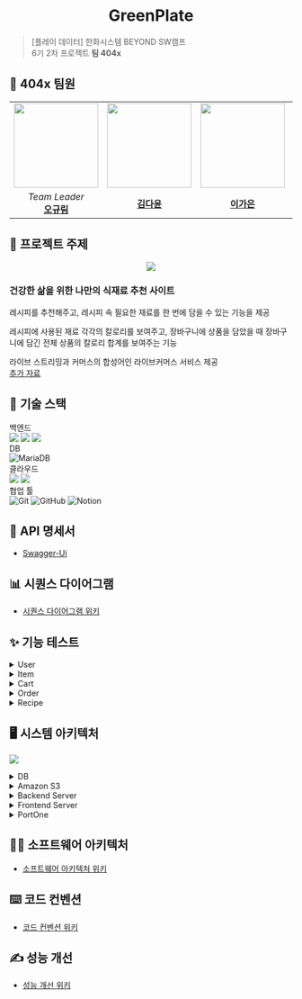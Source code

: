 <h1 align="center">GreenPlate</h1>


> [플레이 데이터] 한화시스템 BEYOND SW캠프  
> 6기 2차 프로젝트 **팀 404x**
## 🤚 404x 팀원
<table>
 <tr>
    <td align="center"><a href="https://github.com/ohgyulim"><img src="https://avatars.githubusercontent.com/ohgyulim" width="150px;" alt=""></td>
    <td align="center"><a href="https://github.com/dyun23"><img src="https://avatars.githubusercontent.com/dyun23" width="150px;" alt=""></td>
    <td align="center"><a href="https://github.com/lrkdms125"><img src="https://avatars.githubusercontent.com/dlrkdms125" width="150px;" alt=""></td>
    <td align="center"><a href="https://github.com/winter0123"><img src="https://avatars.githubusercontent.com/winter0123" width="150px;" alt=""></td>
  </tr>
  <tr>
    <td align="center"><i>Team Leader</i><br><a href="https://github.com/ohgyulim"><b>오규림</b></td>
    <td align="center"><a href="https://github.com/dyun23"><b>김다윤</b></td>
    <td align="center"><a href="https://github.com/dlrkdms125"><b>이가은</b></td>
    <td align="center"><a href="https://github.com/winter0123"><b>장유정</b></td>
  </tr>
  </table>

## 📌 프로젝트 주제 
<div align="center">
   <img src="./img/greenplate.jpg" align="center"/>
</div> 

### 건강한 삶을 위한 나만의 식재료 추천 사이트 
레시피를 추천해주고, 레시피 속 필요한 재료를 한 번에 담을 수 있는 기능을 제공

레시피에 사용된 재료 각각의 칼로리를 보여주고, 장바구니에 상품을 담았을 때 장바구니에 담긴 전체 상품의 칼로리 합계를 보여주는 기능 

라이브 스트리밍과 커머스의 합성어인 라이브커머스 서비스 제공  
[추가 자료](https://github.com/beyond-sw-camp/be06-1st-404x-GreenPlate/wiki/%ED%94%84%EB%A1%9C%EC%A0%9D%ED%8A%B8-%EA%B0%9C%EC%9A%94)

## 🔧 기술 스택
백엔드  
![](https://img.shields.io/badge/java-007396?style=for-the-badge&logo=OpenJDK&logoColor=white)
![](https://img.shields.io/badge/springboot-6DB33F?style=for-the-badge&logo=springboot&logoColor=white) ![](https://img.shields.io/badge/Spring_Security-6DB33F?style=for-the-badge&logo=Spring-Security&logoColor=white)  
DB  
![MariaDB](https://img.shields.io/badge/MariaDB-003545?style=for-the-badge&logo=mariadb&logoColor=white)   
클라우드  
<img src="https://img.shields.io/badge/Amazon%20EC2-FF9900?style=for-the-badge&logo=Amazon%20EC2&logoColor=white">  <img src="https://img.shields.io/badge/Amazon%20S3-569A31?style=for-the-badge&logo=Amazon%20S3&logoColor=white">   
협업 툴  
![Git](https://img.shields.io/badge/git-%23F05033.svg?style=for-the-badge&logo=git&logoColor=white) ![GitHub](https://img.shields.io/badge/github-%23121011.svg?style=for-the-badge&logo=github&logoColor=white) ![Notion](https://img.shields.io/badge/Notion-%23000000.svg?style=for-the-badge&logo=notion&logoColor=white)  

## 📄 API 명세서
- [Swagger-Ui](http://www.greenplate.p-e.kr:8080/swagger-ui/index.html)

## 📊 시퀀스 다이어그램
- <a href="https://github.com/beyond-sw-camp/be06-2nd-404x-GreenPlate/wiki/시퀀스-다이어그램">시퀀스 다이어그램 위키</a>

## ✨ 기능 테스트
<details>
<summary> User </summary>

### 회원가입
![](./img/기능%20구현/유저-회원가입.gif)
### 로그인
![](./img/기능%20구현/유저-로그인.gif)
### 배송지 등록
![](./img/기능%20구현/유저-배송지등록.gif)
### 마이페이지
![](./img/기능%20구현/유저-상세조회.gif)
</details>
<details>
<summary> Item </summary>

### 사업자 상품 등록
![](/img/기능%20구현/상품-등록.gif)
### 유저 상품 목록 조회
![](/img/기능%20구현/상품%20-%20조회.gif)
</details>
<details>
<summary> Cart </summary>

### 장바구니에 등록
![](/img/기능%20구현/장바구니-등록.gif)
### 장바구니 조회
![](/img/기능%20구현/장바구니-조회.gif)
</details>
<details>
<summary> Order </summary>

### 결제
![](./img/기능%20구현/결제.gif)
### 주문 저장
![](./img/기능%20구현/주문%20저장.gif)
</details>
<details>
<summary> Recipe </summary>

### 레시피 등록
![](/img/기능%20구현/레시피-등록.gif)
### 레시피 목록
![](/img/기능%20구현/레시피-조회.gif)
</details>

## 🖥️ 시스템 아키텍처
![](./img/system.png)
<details>
<summary>DB</summary>

- 이커머스의 빠른 응답속도는 긍정적인 사용자 경험을 제공할 수 있다고 생각했고, 빠른 응답속도를 위한 부하 분산이 가능하도록 Active - Active 구성을 하였습니다.
- 또한 Active - Active 구성으로 **두 서버는 항상 동일한 데이터를 유지하기** 때문에 에러가 발생했을 시 빠르게 대처할 수 있습니다.
</details>
<details>
<summary> Amazon S3 </summary>

- 상품의 썸네일, 상세 이미지 등 상품과 관련된 이미지를 저장하기 위해 S3를 사용하였습니다.
</details>
<details>
<summary> Backend Server </summary>

- 레시피 *전시/등록/좋아요/리뷰*, 상품 *전시/구매/등록/좋아요/리뷰*, 라이브커머스 등 저희가 제공하고자 하는 서비스는 매우 많습니다. 모놀리식으로 서버를 구성하여 빠르게 개발을 끝내고 추후 부하가 발생하면 부하가 발생하는 기능 별로 서버를 분리하고자 합니다.
</details>
<details>
<summary> Frontend Server </summary>

- 외부 API의 웹 페이지를 요청하기 위해 사용했습니다.
</details>
<details>
<summary> PortOne </summary>

- 상품 결제를 위해 PG사의 결제 대행 서비스 중 하나인 PortOne을 사용하였습니다.
</details>

## 👩‍💻 소프트웨어 아키텍처
- <a href="https://github.com/beyond-sw-camp/be06-2nd-404x-GreenPlate/wiki/소프트웨어-아키텍처">소프트웨어 아키텍처 위키</a>

## ⌨️  코드 컨벤션
- <a href="https://github.com/beyond-sw-camp/be06-2nd-404x-GreenPlate/wiki/코드-컨벤션">코드 컨벤션 위키</a>

## ✍️ 성능 개선
- <a href="https://github.com/beyond-sw-camp/be06-2nd-404x-GreenPlate/wiki/성능-개선">성능 개선 위키</a>
